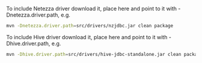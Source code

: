 To include Netezza driver download it, place here and point to it 
with -Dnetezza.driver.path, e.g.

```bash
mvn -Dnetezza.driver.path=src/drivers/nzjdbc.jar clean package
```

To include Hive driver download it, place here and point to it 
with -Dhive.driver.path, e.g.

```bash
mvn -Dhive.driver.path=src/drivers/hive-jdbc-standalone.jar clean package
``` 